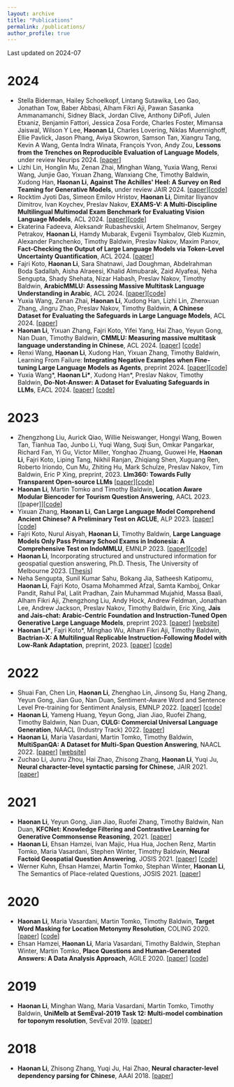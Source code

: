 ```yaml
---
layout: archive
title: "Publications"
permalink: /publications/
author_profile: true
---
```


Last updated on 2024-07

2024
======
* Stella Biderman, Hailey Schoelkopf, Lintang Sutawika, Leo Gao, Jonathan Tow, Baber Abbasi, Alham Fikri Aji, Pawan Sasanka Ammanamanchi, Sidney Black, Jordan Clive, Anthony DiPofi, Julen Etxaniz, Benjamin Fattori, Jessica Zosa Forde, Charles Foster, Mimansa Jaiswal, Wilson Y Lee, <b>Haonan Li</b>, Charles Lovering, Niklas Muennighoff, Ellie Pavlick, Jason Phang, Aviya Skowron, Samson Tan, Xiangru Tang, Kevin A Wang, Genta Indra Winata, François Yvon, Andy Zou, <b>Lessons from the Trenches on Reproducible Evaluation of Language Models</b>, under review Neurips 2024. [[paper](https://arxiv.org/abs/2405.14782)]
* Lizhi Lin, Honglin Mu, Zenan Zhai, Minghan Wang, Yuxia Wang, Renxi Wang, Junjie Gao, Yixuan Zhang, Wanxiang Che, Timothy Baldwin, Xudong Han, <b>Haonan Li</b>, <b>Against The Achilles' Heel: A Survey on Red Teaming for Generative Models</b>, under review JAIR 2024. [[paper](https://arxiv.org/abs/2404.00629)][[code](https://github.com/Libr-AI/OpenRedTeaming)]
* Rocktim Jyoti Das, Simeon Emilov Hristov, <b>Haonan Li</b>, Dimitar Iliyanov Dimitrov, Ivan Koychev, Preslav Nakov, <b>EXAMS-V: A Multi-Discipline Multilingual Multimodal Exam Benchmark for Evaluating Vision Language Models</b>, ACL 2024. [[paper](https://arxiv.org/abs/2403.10378)][[code](https://github.com/RocktimJyotiDas/EXAMS-V)]
* Ekaterina Fadeeva, Aleksandr Rubashevskii, Artem Shelmanov, Sergey Petrakov, <b>Haonan Li</b>, Hamdy Mubarak, Evgenii Tsymbalov, Gleb Kuzmin, Alexander Panchenko, Timothy Baldwin, Preslav Nakov, Maxim Panov, <b>Fact-Checking the Output of Large Language Models via Token-Level Uncertainty Quantification</b>, ACL 2024. [[paper](https://arxiv.org/abs/2403.04696)]
* Fajri Koto, <b>Haonan Li</b>, Sara Shatnawi, Jad Doughman, Abdelrahman Boda Sadallah, Aisha Alraeesi, Khalid Almubarak, Zaid Alyafeai, Neha Sengupta, Shady Shehata, Nizar Habash, Preslav Nakov, Timothy Baldwin, <b>ArabicMMLU: Assessing Massive Multitask Language Understanding in Arabic</b>, ACL 2024. [[paper](https://arxiv.org/abs/2402.12840)][[code](https://github.com/mbzuai-nlp/ArabicMMLU)]
* Yuxia Wang, Zenan Zhai, <b>Haonan Li</b>, Xudong Han, Lizhi Lin, Zhenxuan Zhang, Jingru Zhao, Preslav Nakov, Timothy Baldwin, <b>A Chinese Dataset for Evaluating the Safeguards in Large Language Models</b>, ACL 2024. [[paper](https://arxiv.org/abs/2402.12193)]
* <b>Haonan Li</b>, Yixuan Zhang, Fajri Koto, Yifei Yang, Hai Zhao, Yeyun Gong, Nan Duan, Timothy Baldwin, <b>CMMLU: Measuring massive multitask language understanding in Chinese</b>, ACL 2024. [[paper](https://arxiv.org/abs/2306.09212)] [[code](https://github.com/haonan-li/CMMLU)]
* Renxi Wang, <b>Haonan Li</b>, Xudong Han, Yixuan Zhang, Timothy Baldwin, Learning From Failure: <b>Integrating Negative Examples when Fine-tuning Large Language Models as Agents</b>, preprint 2024. [[paper](https://arxiv.org/abs/2402.11651)][[code](https://github.com/Reason-Wang/NAT)]
* Yuxia Wang\*, <b>Haonan Li\*</b>, Xudong Han\*, Preslav Nakov, Timothy Baldwin, <b>Do-Not-Answer: A Dataset for Evaluating Safeguards in LLMs</b>, EACL 2024. [[paper](https://arxiv.org/abs/2308.13387)] [[code](https://github.com/Libr-AI/do-not-answer)]

2023
======
* Zhengzhong Liu, Aurick Qiao, Willie Neiswanger, Hongyi Wang, Bowen Tan, Tianhua Tao, Junbo Li, Yuqi Wang, Suqi Sun, Omkar Pangarkar, Richard Fan, Yi Gu, Victor Miller, Yonghao Zhuang, Guowei He, <b>Haonan Li</b>, Fajri Koto, Liping Tang, Nikhil Ranjan, Zhiqiang Shen, Xuguang Ren, Roberto Iriondo, Cun Mu, Zhiting Hu, Mark Schulze, Preslav Nakov, Tim Baldwin, Eric P Xing, preprint, 2023. <b>Llm360: Towards Fully Transparent Open-source LLMs</b> [[paper](https://arxiv.org/abs/2312.06550)][[code](https://github.com/LLM360/Analysis360)]
* <b>Haonan Li</b>, Martin Tomko and Timothy Baldwin, <b>Location Aware Modular Biencoder for Tourism Question Answering</b>, AACL 2023. [[paper]][[code](https://github.com/haonan-li/LAMB)]
* Yixuan Zhang, <b>Haonan Li</b>, <b>Can Large Language Model Comprehend Ancient Chinese? A Preliminary Test on ACLUE</b>, ALP 2023. [[paper](https://arxiv.org/abs/2310.09550)][[code](https://github.com/isen-zhang/ACLUE)]
* Fajri Koto, Nurul Aisyah, <b>Haonan Li</b>, Timothy Baldwin, <b>Large Language Models Only Pass Primary School Exams in Indonesia: A Comprehensive Test on IndoMMLU</b>, EMNLP 2023. [[paper](https://arxiv.org/abs/2310.04928)][[code](https://github.com/fajri91/IndoMMLU)]
* <b>Haonan Li</b>, Incorporating structured and unstructured information for geospatial question answering, Ph.D. Thesis, The University of Melbourne 2023. [[Thesis](https://minerva-access.unimelb.edu.au/items/6f52ade5-d57f-492f-af08-e18f47f2b895)]
* Neha Sengupta, Sunil Kumar Sahu, Bokang Jia, Satheesh Katipomu, <b>Haonan Li</b>, Fajri Koto, Osama Mohammed Afzal, Samta Kamboj, Onkar Pandit, Rahul Pal, Lalit Pradhan, Zain Muhammad Mujahid, Massa Baali, Alham Fikri Aji, Zhengzhong Liu, Andy Hock, Andrew Feldman, Jonathan Lee, Andrew Jackson, Preslav Nakov, Timothy Baldwin, Eric Xing, <b>Jais and Jais-chat: Arabic-Centric Foundation and Instruction-Tuned Open Generative Large Language Models</b>, preprint 2023.
    [[paper](https://arxiv.org/abs/2308.16149)] [[website](https://inceptioniai.org/jais)]
* <b>Haonan Li\*</b>, Fajri Koto\*, Minghao Wu, Alham Fikri Aji, Timothy Baldwin, <b>Bactrian-X: A Multilingual Replicable Instruction-Following Model with Low-Rank Adaptation</b>, preprint, 2023. [[paper](https://arxiv.org/abs/2305.15011)] [[code](https://github.com/mbzuai-nlp/bactrian-x)]

2022
======
* Shuai Fan, Chen Lin, <b>Haonan Li</b>, Zhenghao Lin, Jinsong Su, Hang Zhang, Yeyun Gong, Jian Guo, Nan Duan, Sentiment-Aware Word and Sentence Level Pre-training for Sentiment Analysis, EMNLP 2022. [[paper](https://aclanthology.org/2022.emnlp-main.332/)] [[code](https://github.com/XMUDM/SentiWSP)]
* <b>Haonan Li</b>, Yameng Huang, Yeyun Gong, Jian Jiao, Ruofei Zhang, Timothy Baldwin, Nan Duan, <b>CULG: Commercial Universal Language Generation</b>, NAACL (Industry Track) 2022. [[paper](https://aclanthology.org/2022.naacl-industry.14/)] 
* <b>Haonan Li</b>, Maria Vasardani, Martin Tomko, Timothy Baldwin, <b>MultiSpanQA: A Dataset for Multi-Span Question Answering</b>, NAACL 2022. [[paper](https://aclanthology.org/2022.naacl-main.90/)] [[website](https://multi-span.github.io/)]
* Zuchao Li, Junru Zhou, Hai Zhao, Zhisong Zhang, <b>Haonan Li</b>, Yuqi Ju, <b>Neural character-level syntactic parsing for Chinese</b>, JAIR 2021. [[paper](https://www.jair.org/index.php/jair/article/view/13052)] 

2021
======
* <b>Haonan Li</b>, Yeyun Gong, Jian Jiao, Ruofei Zhang, Timothy Baldwin, Nan Duan, <b>KFCNet: Knowledge Filtering and Contrastive Learning for Generative Commonsense Reasoning</b>, 2021. [[paper](https://aclanthology.org/2021.findings-emnlp.249/)] 
* <b>Haonan Li</b>, Ehsan Hamzei, Ivan Majic, Hua Hua, Jochen Renz, Martin Tomko, Maria Vasardani, Stephen Winter, Timothy Baldwin, <b>Neural Factoid Geospatial Question Answering</b>, JOSIS 2021. [[paper](https://josis.org/index.php/josis/article/view/159)] [[code](https://github.com/haonan-li/neural-factoid-geoqa)]
* Werner Kuhn, Ehsan Hamzei, Martin Tomko, Stephan Winter, <b>Haonan Li</b>, The Semantics of Place-related Questions, JOSIS 2021. [[paper](https://josis.org/index.php/josis/article/view/161)] 

2020
======
* <b>Haonan Li</b>, Maria Vasardani, Martin Tomko, Timothy Baldwin, <b>Target Word Masking for Location Metonymy Resolution</b>, COLING 2020. [[paper](https://aclanthology.org/2020.coling-main.330/)] [[code](https://github.com/haonan-li/TWM-metonymy-resolution)]
* Ehsan Hamzei, <b>Haonan Li</b>, Maria Vasardani, Timothy Baldwin, Stephan Winter, Martin Tomko, <b>Place Questions and Human-Generated Answers: A Data Analysis Approach</b>, AGILE 2020. [[paper](https://link.springer.com/chapter/10.1007/978-3-030-14745-7_1)] [[code](https://github.com/haonan-li/place-qa-AGILE19)]

2019
======
* <b>Haonan Li</b>, Minghan Wang, Maria Vasardani, Martin Tomko, Timothy Baldwin, <b>UniMelb at SemEval-2019 Task 12: Multi-model combination for toponym resolution</b>, SevEval 2019. [[paper](https://aclanthology.org/S19-2231/)] 

2018
======
* <b>Haonan Li</b>, Zhisong Zhang, Yuqi Ju, Hai Zhao, <b>Neural character-level dependency parsing for Chinese</b>, AAAI 2018. [[paper](https://ojs.aaai.org/index.php/AAAI/article/view/12002)] 
